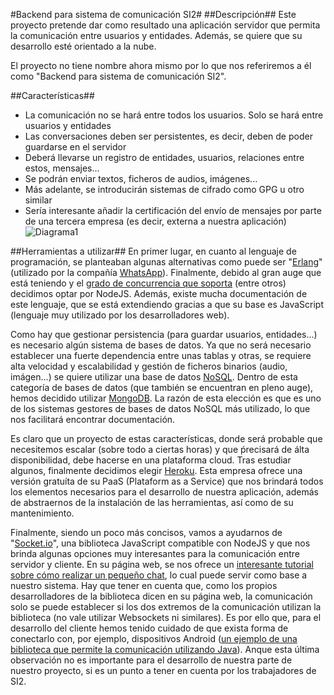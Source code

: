 #Backend para sistema de comunicación SI2#
##Descripción##
Este proyecto pretende dar como resultado una aplicación servidor que permita la comunicación entre usuarios y entidades.  Además, se quiere que su desarrollo esté orientado a la nube.

El proyecto no tiene nombre ahora mismo por lo que nos referiremos a él como "Backend para sistema de comunicación SI2".



##Características##
+ La comunicación no se hará entre todos los usuarios. Solo se hará entre usuarios y entidades
+ Las conversaciones deben ser persistentes, es decir, deben de poder guardarse en el servidor
+ Deberá llevarse un registro de entidades, usuarios, relaciones entre estos, mensajes...
+ Se podrán enviar textos, ficheros de audios, imágenes...
+ Más adelante, se introducirán sistemas de cifrado como GPG u otro similar
+ Sería interesante añadir la certificación del envío de mensajes por parte de una tercera empresa (es decir, externa a nuestra aplicación)
![Diagrama1](Figura1.jpg)



##Herramientas a utilizar##
En primer lugar, en cuanto al lenguaje de programación, se planteaban algunas alternativas como puede ser "[Erlang](http://www.erlang.org/)" (utilizado por la compañía [WhatsApp](https://www.whatsapp.com/)). Finalmente, debido al gran auge que está teniendo y el [grado de concurrencia que soporta](http://strongloop.com/strongblog/node-js-is-faster-than-java/) (entre otros) decidimos optar por NodeJS. Además, existe mucha documentación de este lenguaje, que se está extendiendo gracias a que su base es JavaScript (lenguaje muy utilizado por los desarrolladores web).

Como hay que gestionar persistencia (para guardar usuarios, entidades...) es necesario algún sistema de bases de datos. Ya que no será necesario establecer una fuerte dependencia entre unas tablas y otras, se requiere alta velocidad y escalabilidad y gestión de ficheros binarios (audio, imágen...) se quiere utilizar una base de datos [NoSQL](http://es.wikipedia.org/wiki/NoSQL). Dentro de esta categoría de bases de datos (que también se encuentran en pleno auge), hemos decidido utilizar [MongoDB](http://www.mongodb.org/). La razón de esta elección es que es uno de los sistemas gestores de bases de datos NoSQL más utilizado, lo que nos facilitará encontrar documentación.

Es claro que un proyecto de estas características, donde será probable que necesitemos escalar (sobre todo a ciertas horas) y que ṕrecisará de álta disponibilidad, debe hacerse en una plataforma cloud. Tras estudiar algunos, finalmente decidimos elegir [Heroku](https://www.heroku.com/). Esta empresa ofrece una versión gratuíta de su PaaS (Plataform as a Service) que nos brindará todos los elementos necesarios para el desarrollo de nuestra aplicación, además de abstraernos de la instalación de las herramientas, así como de su mantenimiento.

Finalmente, siendo un poco más concisos, vamos a ayudarnos de "[Socket.io](http://socket.io/)", una biblioteca JavaScript compatible con NodeJS y que nos brinda algunas opciones muy interesantes para la comunicación entre servidor y cliente. En su página web, se nos ofrece un [interesante tutorial sobre cómo realizar un pequeño chat](http://socket.io/), lo cual puede servir como base a nuestro sistema. Hay que tener en cuenta que, como los propios desarrolladores de la biblioteca dicen en su página web, la comunicación solo se puede establecer si los dos extremos de la comunicación utilizan la biblioteca (no vale utilizar Websockets ni similares). Es por ello que, para el desarrollo del cliente hemos tenido cuidado de que exista forma de conectarlo con, por ejemplo, dispositivos Android ([un ejemplo de una biblioteca que permite la comunicación utilizando Java](https://github.com/nkzawa/socket.io-client.java)). Anque esta última observación no es importante para el desarrollo de nuestra parte de nuestro proyecto, si es un punto a tener en cuenta por los trabajadores de SI2.